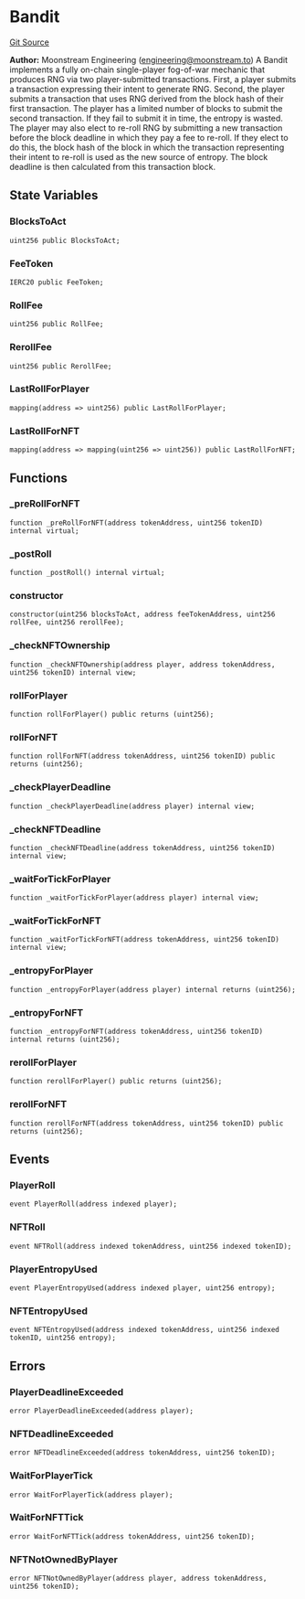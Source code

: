 # Bandit
[Git Source](https://github.com/moonstream-to/degen-trail/blob/8a29ea3d24ab1922e046dedcca5489cb33d208bb/src/Bandit.sol)

**Author:**
Moonstream Engineering (engineering@moonstream.to)
A Bandit implements a fully on-chain single-player fog-of-war mechanic that produces RNG via two
player-submitted transactions. First, a player submits a transaction expressing their intent to
generate RNG. Second, the player submits a transaction that uses RNG derived from the block hash
of their first transaction.
The player has a limited number of blocks to submit the second transaction. If they fail to submit
it in time, the entropy is wasted.
The player may also elect to re-roll RNG by submitting a new transaction before the block deadline
in which they pay a fee to re-roll. If they elect to do this, the block hash of the block in which
the transaction representing their intent to re-roll is used as the new source of entropy. The block
deadline is then calculated from this transaction block.


## State Variables
### BlocksToAct

```solidity
uint256 public BlocksToAct;
```


### FeeToken

```solidity
IERC20 public FeeToken;
```


### RollFee

```solidity
uint256 public RollFee;
```


### RerollFee

```solidity
uint256 public RerollFee;
```


### LastRollForPlayer

```solidity
mapping(address => uint256) public LastRollForPlayer;
```


### LastRollForNFT

```solidity
mapping(address => mapping(uint256 => uint256)) public LastRollForNFT;
```


## Functions
### _preRollForNFT


```solidity
function _preRollForNFT(address tokenAddress, uint256 tokenID) internal virtual;
```

### _postRoll


```solidity
function _postRoll() internal virtual;
```

### constructor


```solidity
constructor(uint256 blocksToAct, address feeTokenAddress, uint256 rollFee, uint256 rerollFee);
```

### _checkNFTOwnership


```solidity
function _checkNFTOwnership(address player, address tokenAddress, uint256 tokenID) internal view;
```

### rollForPlayer


```solidity
function rollForPlayer() public returns (uint256);
```

### rollForNFT


```solidity
function rollForNFT(address tokenAddress, uint256 tokenID) public returns (uint256);
```

### _checkPlayerDeadline


```solidity
function _checkPlayerDeadline(address player) internal view;
```

### _checkNFTDeadline


```solidity
function _checkNFTDeadline(address tokenAddress, uint256 tokenID) internal view;
```

### _waitForTickForPlayer


```solidity
function _waitForTickForPlayer(address player) internal view;
```

### _waitForTickForNFT


```solidity
function _waitForTickForNFT(address tokenAddress, uint256 tokenID) internal view;
```

### _entropyForPlayer


```solidity
function _entropyForPlayer(address player) internal returns (uint256);
```

### _entropyForNFT


```solidity
function _entropyForNFT(address tokenAddress, uint256 tokenID) internal returns (uint256);
```

### rerollForPlayer


```solidity
function rerollForPlayer() public returns (uint256);
```

### rerollForNFT


```solidity
function rerollForNFT(address tokenAddress, uint256 tokenID) public returns (uint256);
```

## Events
### PlayerRoll

```solidity
event PlayerRoll(address indexed player);
```

### NFTRoll

```solidity
event NFTRoll(address indexed tokenAddress, uint256 indexed tokenID);
```

### PlayerEntropyUsed

```solidity
event PlayerEntropyUsed(address indexed player, uint256 entropy);
```

### NFTEntropyUsed

```solidity
event NFTEntropyUsed(address indexed tokenAddress, uint256 indexed tokenID, uint256 entropy);
```

## Errors
### PlayerDeadlineExceeded

```solidity
error PlayerDeadlineExceeded(address player);
```

### NFTDeadlineExceeded

```solidity
error NFTDeadlineExceeded(address tokenAddress, uint256 tokenID);
```

### WaitForPlayerTick

```solidity
error WaitForPlayerTick(address player);
```

### WaitForNFTTick

```solidity
error WaitForNFTTick(address tokenAddress, uint256 tokenID);
```

### NFTNotOwnedByPlayer

```solidity
error NFTNotOwnedByPlayer(address player, address tokenAddress, uint256 tokenID);
```


